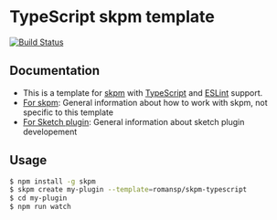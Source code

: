 # TypeScript skpm template

[![Build Status](https://travis-ci.com/romansp/skpm-typescript.svg?branch=master)](https://travis-ci.com/romansp/skpm-typescript)

## Documentation

- This is a template for [skpm](https://github.com/skpm/skpm) with [TypeScript](https://github.com/Microsoft/TypeScript) and [ESLint](https://github.com/eslint/eslint) support.
- [For skpm](https://github.com/skpm/skpm): General information about how to work with skpm, not specific to this template
- [For Sketch plugin](http://developer.sketchapp.com): General information about sketch plugin developement

## Usage

``` bash
$ npm install -g skpm
$ skpm create my-plugin --template=romansp/skpm-typescript
$ cd my-plugin
$ npm run watch
```
